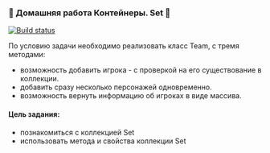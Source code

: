 ### 🌟 Домашняя работа Контейнеры. Set 🌟

[![Build status](https://ci.appveyor.com/api/projects/status/uqngbspawv0su909?svg=true)](https://ci.appveyor.com/project/SvetlanaGreenFox/netology-ajs-homeworks-set)

По условию задачи необходимо реализовать класс Team, с тремя методами:
- возможность добавить игрока - с проверкой на его существование в коллекции.
- добавить сразу несколько персонажей одновременно.
- возможность вернуть информацию об игроках в виде массива.

#### Цель задания:
+ познакомиться с коллекцией Set
+ использовать метода и свойства коллекции Set